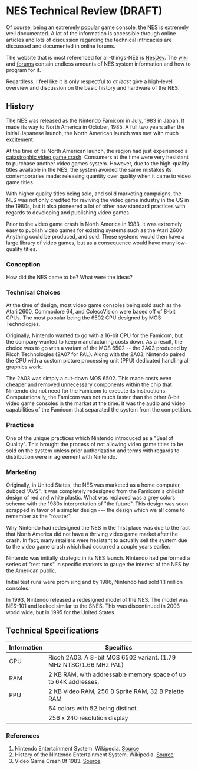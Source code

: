 # NES Technical Review (DRAFT)

Of course, being an extremely popular game console, the NES is extremely well documented. A lot of the information is accessible through online articles and lots of discussion regarding the technical intricacies are discussed and documented in online forums.

The website that is most referenced for all-things-NES is [NesDev](https://nesdev.com). The [wiki](http://wiki.nesdev.com) and [forums](http://forums.nesdev.com) contain endless amounts of NES system information and how to program for it.

Regardless, I feel like it is only respectful to *at least* give a high-level overview and discussion on the basic history and hardware of the NES.

## History

The NES was released as the Nintendo Famicom in July, 1983 in Japan. It made its way to North America in October, 1985. A full two years after the initial Japanese launch, the North American launch was met with much excitement.

At the time of its North American launch, the region had just experienced a [catastrophic video game crash](https://en.wikipedia.org/wiki/Video_game_crash_of_1983). Consumers at the time were very hesistant to purchase another video games system. However, due to the high-quality titles available in the NES, the system avoided the same mistakes its contemporaries made: releasing quantity over quality when it came to video game titles. 

With higher quality titles being sold, and solid marketing campaigns, the NES was not only credited for reviving the video game industry in the US in the 1980s, but it also pioneered a lot of other now standard practices with regards to developing and publishing video games.

Prior to the video game crash in North America in 1983, it was extremely easy to publish video games for existing systems such as the Atari 2600. Anything could be produced, and sold. These systems would then have a large library of video games, but as a consequence would have many low-quality titles.

### Conception

How did the NES came to be? What were the ideas?

### Technical Choices

At the time of design, most video game consoles being sold such as the Atari 2600, Commodore 64, and ColecoVision were based off of 8-bit CPUs. The most popular being the 6502 CPU designed by MOS Technologies. 

Originally, Nintendo wanted to go with a 16-bit CPU for the Famicom, but the company wanted to keep manufacturing costs down. As a result, the choice was to go with a variant of the MOS 6502 -- the 2A03 produced by Ricoh Technologies (2A07 for PAL). Along with the 2A03, Nintendo paired the CPU with a custom picture processing unit (PPU) dedicated handling all graphics work. 

The 2A03 was simply a cut-down MOS 6502. This made costs even cheaper and removed unnecessary components within the chip that Nintendo did not need for the Famicom to execute its instructions. Computationally, the Famicom was not much faster than the other 8-bit video game consoles in the market at the time. It was the audio and video capabilities of the Famicom that separated the system from the competition.

### Practices

One of the unique practices which Nintendo introduced as a "Seal of Quality". This brought the process of not allowing video game titles to be sold on the system unless prior authorization and terms with regards to distribution were in agreement with Nintendo.

### Marketing

Originally, in United States, the NES was marketed as a home computer, dubbed "AVS". It was completely redesigned from the Famicom's childish design of red and white plastic. What was replaced was a grey colors scheme with the 1980s interpretation of "the future". This design was soon scrapped in favor of a simpler design --- the design which we all come to remember as the "toaster". 

Why Nintendo had redesigned the NES in the first place was due to the fact that North America did not have a thriving video game market after the crash. In fact, many retailers were hesistant to actually sell the system due to the video game crash which had occurred a couple years earlier.

Nintendo was initially strategic in its NES launch. Nintendo had performed a series of "test runs" in specific markets to gauge the interest of the NES by the American public. 

Initial test runs were promising and by 1986, Nintendo had sold 1.1 million consoles. 

In 1993, Nintendo released a redesigned model of the NES. The model was NES-101 and looked similar to the SNES. This was discontinued in 2003 world wide, but in 1995 for the United States.

## Technical Specifications

|Information|Specifics|
|-----------|---------|
|CPU|Ricoh 2A03. A 8-bit MOS 6502 variant. (1.79 MHz NTSC/1.66 MHz PAL)|
|RAM|2 KB RAM, with addressable memory space of up to 64K addresses.|
|PPU|2 KB Video RAM, 256 B Sprite RAM, 32 B Palette RAM|
||64 colors with 52 being distinct.|
||256 x 240 resolution display|


### References

1. Nintendo Entertainment System. Wikipedia. [Source](https://en.wikipedia.org/wiki/Nintendo_Entertainment_System)
2. History of the Nintendo Entertainment System. Wikipedia. [Source](https://en.wikipedia.org/wiki/History_of_the_Nintendo_Entertainment_System)
3. Video Game Crash 0f 1983. [Source](https://en.wikipedia.org/wiki/Video_game_crash_of_1983)

